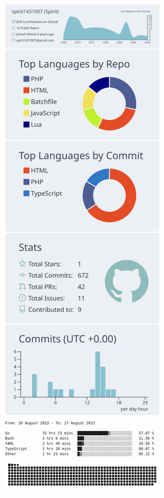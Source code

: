 [![](https://raw.githubusercontent.com/spirit1431007/spirit1431007/master/profile-summary-card-output/nord_bright/0-profile-details.svg)](https://git.io/spiritx)
[![](https://raw.githubusercontent.com/spirit1431007/spirit1431007/master/profile-summary-card-output/nord_bright/1-repos-per-language.svg)](https://git.io/spiritx) [![](https://raw.githubusercontent.com/spirit1431007/spirit1431007/master/profile-summary-card-output/nord_bright/2-most-commit-language.svg)](https://git.io/spiritx)
[![](https://raw.githubusercontent.com/spirit1431007/spirit1431007/master/profile-summary-card-output/nord_bright/3-stats.svg)](https://git.io/spiritx) [![](https://raw.githubusercontent.com/spirit1431007/spirit1431007/master/profile-summary-card-output/nord_bright/4-productive-time.svg)](https://git.io/spiritx)

<!--START_SECTION:waka-->

```txt
From: 20 August 2023 - To: 27 August 2023

Go               15 hrs 23 mins  ██████████████▒░░░░░░░░░░   57.07 %
Bash             3 hrs 6 mins    ███░░░░░░░░░░░░░░░░░░░░░░   11.50 %
YAML             2 hrs 49 mins   ██▓░░░░░░░░░░░░░░░░░░░░░░   10.50 %
TypeScript       2 hrs 10 mins   ██░░░░░░░░░░░░░░░░░░░░░░░   08.07 %
Other            1 hr 23 mins    █▒░░░░░░░░░░░░░░░░░░░░░░░   05.15 %
```

<!--END_SECTION:waka-->

![contribution](https://github.com/spirit1431007/spirit1431007/blob/output/github-contribution-grid-snake.svg)

